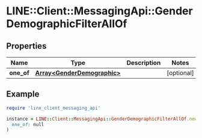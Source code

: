 # LINE::Client::MessagingApi::GenderDemographicFilterAllOf

## Properties

| Name | Type | Description | Notes |
| ---- | ---- | ----------- | ----- |
| **one_of** | [**Array&lt;GenderDemographic&gt;**](GenderDemographic.md) |  | [optional] |

## Example

```ruby
require 'line_client_messaging_api'

instance = LINE::Client::MessagingApi::GenderDemographicFilterAllOf.new(
  one_of: null
)
```

